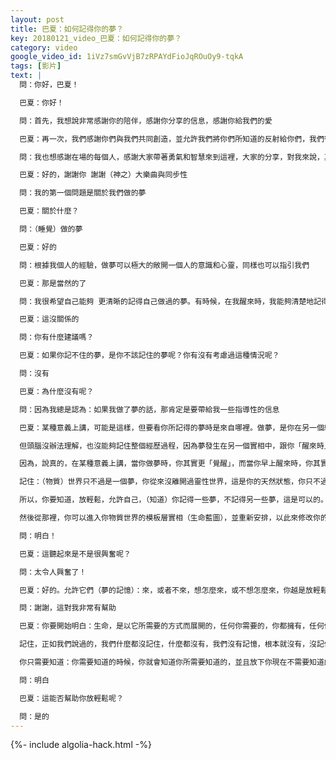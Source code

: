 ```yaml
---
layout: post
title: 巴夏：如何記得你的夢？
key: 20180121_video_巴夏：如何記得你的夢？
category: video
google_video_id: 1iVz7smGvVjB7zRPAYdFioJqROuOy9-tqkA
tags: [影片]
text: |
  問：你好，巴夏！

  巴夏：你好！

  問：首先，我想說非常感謝你的陪伴，感謝你分享的信息，感謝你給我們的愛

  巴夏：再一次，我們感謝你們與我們共同創造，並允許我們將你們所知道的反射給你們，我們很高興 能夠提醒你們

  問：我也想感謝在場的每個人，感謝大家帶著勇氣和智慧來到這裡，大家的分享，對我來說，真的是「醍醐灌頂」。現在，我想問你幾個問題

  巴夏：好的，謝謝你 謝謝（神之）大樂曲與同步性

  問：我的第一個問題是關於我們做的夢

  巴夏：關於什麼？

  問：（睡覺）做的夢

  巴夏：好的

  問：根據我個人的經驗，做夢可以極大的敞開一個人的意識和心靈，同樣也可以指引我們

  巴夏：那是當然的了

  問：我很希望自己能夠 更清晰的記得自己做過的夢。有時候，在我醒來時，我能夠清楚地記得自己做過的夢，有時候卻記不住

  巴夏：這沒關係的

  問：你有什麼建議嗎？

  巴夏：如果你記不住的夢，是你不該記住的夢呢？你有沒有考慮過這種情況呢？

  問：沒有

  巴夏：為什麼沒有呢？

  問：因為我總是認為：如果我做了夢的話，那肯定是要帶給我一些指導性的信息

  巴夏：某種意義上講，可能是這樣，但要看你所記得的夢時是來自哪裡。做夢，是你在另一個維度的體驗，它不是你物質心智（頭腦）所能理解的。因此，頭腦會給你一些粗糙的符號，來代表你有過的經歷

  但頭腦沒辦法理解，也沒能夠記住整個經歷過程，因為夢發生在另一個實相中，跟你「醒來時」的實相是不搭槓的，或者，我應該說「睡著時」

  因為，說真的，在某種意義上講，當你做夢時，你其實更「覺醒」，而當你早上醒來時，你其實更「沉睡」

  記住：（物質）世界只不過是一個夢，你從來沒離開過靈性世界，這是你的天然狀態，你只不過做了個夢，夢見你離開了，這就是物質世界的本質，你在靈性世界做了個夢，夢見你不在靈性世界，但你就在那裡，你只不過夢見自己不在那裡罷了。所以，你現在就在做夢，你記得這個夢嗎？

  所以，你要知道，放輕鬆，允許自己，（知道）你記得一些夢，不記得另一些夢，這是可以的。同時，你也可以引導自己，讓自己在做夢的時候，意識變得更清醒（清明夢，在夢中醒過來），這樣你就可以超越「夢」這一概念，並且真正明白：自己（現在）在一個不同維度的實相中。

  然後從那裡，你可以進入你物質世界的模板層實相（生命藍圖），並重新安排，以此來修改你的物質世界，明白嗎？

  問：明白！

  巴夏：這聽起來是不是很興奮呢？

  問：太令人興奮了！

  巴夏：好的。允許它們（夢的記憶）：來，或者不來，想怎麼來，或不想怎麼來，你越是放輕鬆，那在你需要的時候，你越是能夠想起來，明白嗎？

  問：謝謝，這對我非常有幫助

  巴夏：你要開始明白：生命，是以它所需要的方式而展開的，任何你需要的，你都擁有，任何你沒有的，都是你當下所不需要的。如果你需要想起什麼東西，那你就會想起來，你會在完美時刻想起來，不晚一秒，也不早一秒。

  記住，正如我們說過的，我們什麼都沒記住，什麼都沒有，我們沒有記憶，根本就沒有，沒記住任何東西，我們只是在需要知道的時候，就會知道所需要知道的，你也可以這樣。

  你只需要知道：你需要知道的時候，你就會知道你所需要知道的，並且放下你現在不需要知道的東西，如果你需要知道，那你會在完美時刻知道它們，如果你根本沒想起，那說明你不需要知道。明白嗎？

  問：明白

  巴夏：這能否幫助你放輕鬆呢？

  問：是的
---
```


{%- include algolia-hack.html -%}
